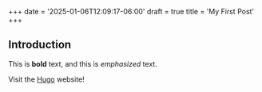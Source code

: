 +++
date = '2025-01-06T12:09:17-06:00'
draft = true
title = 'My First Post'
+++

## Introduction

This is **bold** text, and this is *emphasized* text.

Visit the [Hugo](https://gohugo.io) website!